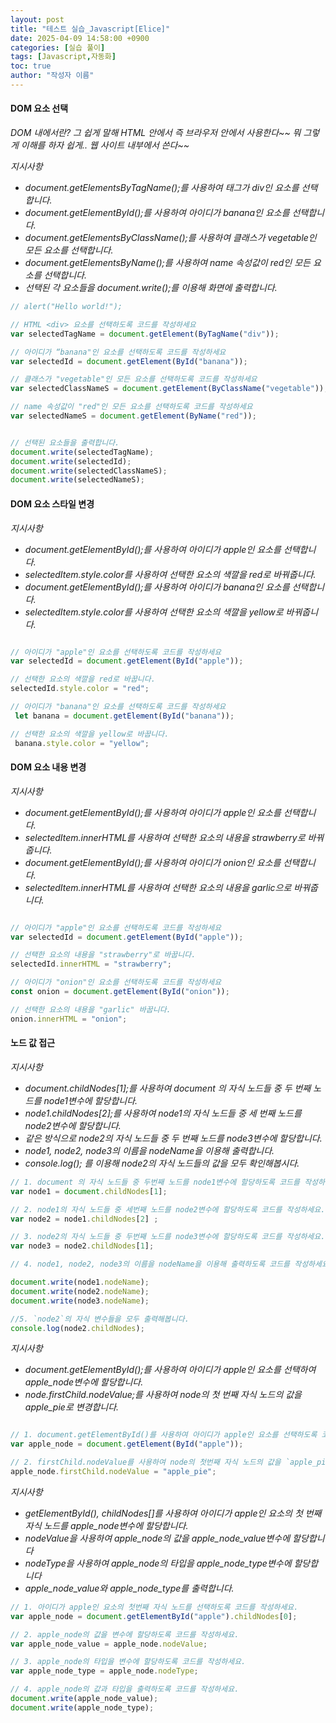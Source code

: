 ```yaml
---
layout: post
title: "테스트 실습_Javascript[Elice]"
date: 2025-04-09 14:58:00 +0900
categories: [실습 풀이]
tags: [Javascript,자동화]
toc: true
author: "작성자 이름"
---  
```


#### DOM 요소 선택  

*DOM 내에서란? 그 쉽게 말해 HTML 안에서 즉 브라우저 안에서 사용한다~~ 뭐 그렇게 이해를 하자 쉽게.. 웹 사이트 내부에서 쓴다~~*

*지시사항*  

- *document.getElementsByTagName();를 사용하여 태그가 div인 요소를 선택합니다.*
- *document.getElementById();를 사용하여 아이디가 banana인 요소를 선택합니다.*
- *document.getElementsByClassName();를 사용하여 클래스가 vegetable인 모든 요소를 선택합니다.*
- *document.getElementsByName();를 사용하여 name 속성값이 red인 모든 요소를 선택합니다.*
- *선택된 각 요소들을 document.write();를 이용해 화면에 출력합니다.*

  
```javascript  
// alert("Hello world!");  

// HTML <div> 요소를 선택하도록 코드를 작성하세요  
var selectedTagName = document.getElement(ByTagName("div"));  

// 아이디가 “banana"인 요소를 선택하도록 코드를 작성하세요
var selectedId = document.getElement(ById("banana"));  

// 클래스가 "vegetable"인 모든 요소를 선택하도록 코드를 작성하세요  
var selectedClassNameS = document.getElement(ByClassName("vegetable"));  

// name 속성값이 "red"인 모든 요소를 선택하도록 코드를 작성하세요  
var selectedNameS = document.getElement(ByName("red"));  


// 선택된 요소들을 출력합니다.
document.write(selectedTagName);
document.write(selectedId);
document.write(selectedClassNameS);
document.write(selectedNameS);

```

#### DOM 요소 스타일 변경  


*지시사항*  
- *document.getElementById();를 사용하여 아이디가 apple인 요소를 선택합니다.*
- *selectedItem.style.color를 사용하여 선택한 요소의 색깔을 red로 바꿔줍니다.*
- *document.getElementById();를 사용하여 아이디가 banana인 요소를 선택합니다.*
- *selectedItem.style.color를 사용하여 선택한 요소의 색깔을 yellow로 바꿔줍니다.*

```javascript

// 아이디가 "apple"인 요소를 선택하도록 코드를 작성하세요
var selectedId = document.getElement(ById("apple"));  

// 선택한 요소의 색깔을 red로 바꿉니다.
selectedId.style.color = "red"; 

// 아이디가 "banana"인 요소를 선택하도록 코드를 작성하세요
 let banana = document.getElement(ById("banana"));  

// 선택한 요소의 색깔을 yellow로 바꿉니다.
 banana.style.color = "yellow";
```

#### DOM 요소 내용 변경  

*지시사항*  
- *document.getElementById();를 사용하여 아이디가 apple인 요소를 선택합니다.*
- *selectedItem.innerHTML를 사용하여 선택한 요소의 내용을 strawberry로 바꿔줍니다.*
- *document.getElementById();를 사용하여 아이디가 onion인 요소를 선택합니다.*
- *selectedItem.innerHTML를 사용하여 선택한 요소의 내용을 garlic으로 바꿔줍니다.*

```javascript

// 아이디가 "apple"인 요소를 선택하도록 코드를 작성하세요
var selectedId = document.getElement(ById("apple"));  

// 선택한 요소의 내용을 "strawberry"로 바꿉니다.
selectedId.innerHTML = "strawberry"; 

// 아이디가 "onion"인 요소를 선택하도록 코드를 작성하세요
const onion = document.getElement(ById("onion"));  

// 선택한 요소의 내용을 "garlic" 바꿉니다.
onion.innerHTML = "onion";
```

#### 노드 값 접근  

*지시사항*  
- *document.childNodes[1];를 사용하여 document 의 자식 노드들 중 두 번째 노드를 node1변수에 할당합니다.*
- *node1.childNodes[2];를 사용하여 node1의 자식 노드들 중 세 번째 노드를 node2변수에 할당합니다.*
- *같은 방식으로 node2의 자식 노드들 중 두 번째 노드를 node3변수에 할당합니다.*
- *node1, node2, node3의 이름을 nodeName을 이용해 출력합니다.*
- *console.log(); 를 이용해 node2의 자식 노드들의 값을 모두 확인해봅시다.*

```javascript
// 1. document 의 자식 노드들 중 두번째 노드를 node1변수에 할당하도록 코드를 작성하세요.
var node1 = document.childNodes[1];

// 2. node1의 자식 노드들 중 세번째 노드를 node2변수에 할당하도록 코드를 작성하세요.
var node2 = node1.childNodes[2] ;

// 3. node2의 자식 노드들 중 두번째 노드를 node3변수에 할당하도록 코드를 작성하세요.
var node3 = node2.childNodes[1];

// 4. node1, node2, node3의 이름을 nodeName을 이용해 출력하도록 코드를 작성하세요.

document.write(node1.nodeName);
document.write(node2.nodeName);
document.write(node3.nodeName);

//5. `node2`의 자식 변수들을 모두 출력해봅니다.
console.log(node2.childNodes);
```

*지시사항*  
- *document.getElementById();를 사용하여 아이디가 apple인 요소를 선택하여 apple_node변수에 할당합니다.*
- *node.firstChild.nodeValue;를 사용하여 node의 첫 번째 자식 노드의 값을 apple_pie로 변경합니다.*

```javascript

// 1. document.getElementById()를 사용하여 아이디가 apple인 요소를 선택하도록 코드를 작성하세요.
var apple_node = document.getElement(ById("apple"));  

// 2. firstChild.nodeValue를 사용하여 node의 첫번째 자식 노드의 값을 `apple_pie`로 변경하도록 코드를 작성하세요.
apple_node.firstChild.nodeValue = "apple_pie";
```

*지시사항*  
- *getElementById(), childNodes[]를 사용하여 아이디가 apple인 요소의 첫 번째 자식 노드를 apple_node변수에 할당합니다.*
- *nodeValue을 사용하여 apple_node의 값을 apple_node_value변수에 할당합니다*
- *nodeType을 사용하여 apple_node의 타입을 apple_node_type변수에 할당합니다*
- *apple_node_value와 apple_node_type를 출력합니다.*

```javascript
// 1. 아이디가 apple인 요소의 첫번째 자식 노드를 선택하도록 코드를 작성하세요.
var apple_node = document.getElementById("apple").childNodes[0];

// 2. apple_node의 값을 변수에 할당하도록 코드를 작성하세요.
var apple_node_value = apple_node.nodeValue;

// 3. apple_node의 타입을 변수에 할당하도록 코드를 작성하세요.
var apple_node_type = apple_node.nodeType;

// 4. apple_node의 값과 타입을 출력하도록 코드를 작성하세요.
document.write(apple_node_value);
document.write(apple_node_type);
```






 

  
  
